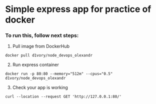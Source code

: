 # Simple express app for practice of docker
### To run this, follow next steps:

1. Pull image from DockerHub
```
docker pull d1vory/node_devops_olexandr
```
2. Run express container
```
docker run -p 80:80 --memory="512m" --cpus="0.5" d1vory/node_devops_olexandr
```
3. Check your app is working
```
curl --location --request GET 'http://127.0.0.1:80/'
```
